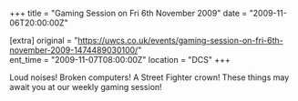 +++
title = "Gaming Session on Fri 6th November 2009"
date = "2009-11-06T20:00:00Z"

[extra]
original = "https://uwcs.co.uk/events/gaming-session-on-fri-6th-november-2009-1474489030100/"    
ent_time = "2009-11-07T08:00:00Z"
location = "DCS"
+++

Loud noises\! Broken computers\! A Street Fighter crown\! These things may await you at our weekly gaming session\!

